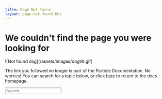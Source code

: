 ```yaml
---
title: Page Not found
layout: page-not-found.hbs
---
```

<div class="page-not-found">
  <div class="wrapper">
    <h1>We couldn't find the page you were looking for</h1>
    <div class='image'>
      ![Not found dog](/assets/images/dogtilt.gif)
    </div>
    <div class="not-found-text">
    <p>The link you followed no longer is part of the Particle Documentation. No worries! You can search for a topic below, or click <a href="/">here</a> to return to the docs homepage.</p>
      <div class="search">
        <div class="search-input-wrapper">
          <i class="ion-search"></i>
          <input class="search-box" type="text" placeholder="Search" value=""/>
        </div>
        <div class="search-results">
        </div>
      </div>
    </div>
  </div>
</div>
